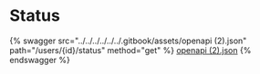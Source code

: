 # Status

{% swagger src="../../../../../../.gitbook/assets/openapi (2).json" path="/users/{id}/status" method="get" %}
[openapi (2).json](<../../../../../../.gitbook/assets/openapi (2).json>)
{% endswagger %}
